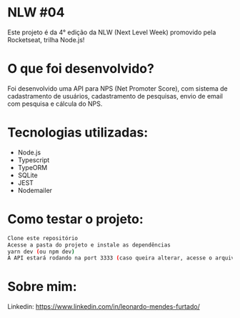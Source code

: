 # NLW #04

Este projeto é da 4° edição da NLW (Next Level Week) promovido pela Rocketseat, trilha Node.js!


 # O que foi desenvolvido?
Foi desenvolvido uma API para NPS (Net Promoter Score), com sistema de cadastramento de usuários, cadastramento de pesquisas, envio de email com pesquisa e cálcula do NPS.

# Tecnologias utilizadas:

- Node.js
- Typescript
- TypeORM
- SQLite
- JEST
- Nodemailer

# Como testar o projeto:

```sh
Clone este repositório
Acesse a pasta do projeto e instale as dependências
yarn dev (ou npm dev)
A API estará rodando na port 3333 (caso queira alterar, acesse o arquivo server.ts)
```

# Sobre mim:

 Linkedin: <https://www.linkedin.com/in/leonardo-mendes-furtado/>


